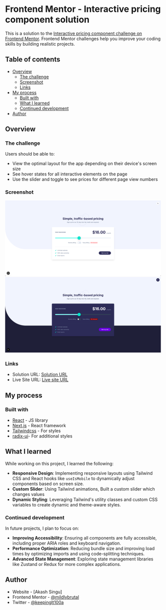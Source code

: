 # Frontend Mentor - Interactive pricing component solution

This is a solution to the [Interactive pricing component challenge on Frontend Mentor](https://www.frontendmentor.io/challenges/interactive-pricing-component-t0m8PIyY8). Frontend Mentor challenges help you improve your coding skills by building realistic projects.

## Table of contents

- [Overview](#overview)
  - [The challenge](#the-challenge)
  - [Screenshot](#screenshot)
  - [Links](#links)
- [My process](#my-process)
  - [Built with](#built-with)
  - [What I learned](#what-i-learned)
  - [Continued development](#continued-development)
- [Author](#author)

## Overview

### The challenge

Users should be able to:

- View the optimal layout for the app depending on their device's screen size
- See hover states for all interactive elements on the page
- Use the slider and toggle to see prices for different page view numbers

### Screenshot

![](./screenshotLight.png)
![](./screenshotDark.png)



### Links

- Solution URL: [Solution URL](https://your-solution-url.com)
- Live Site URL: [Live site URL](https://investo-assignment.vercel.app/)

## My process

### Built with

- [React](https://reactjs.org/) - JS library
- [Next.js](https://nextjs.org/) - React framework
- [Tailwindcss](https://tailwindcss.com/) - For styles
- [radix-ui](https://www.radix-ui.com/)- For additional styles

## What I learned

While working on this project, I learned the following:

- **Responsive Design**: Implementing responsive layouts using Tailwind CSS and React hooks like `useIsMobile` to dynamically adjust components based on screen size.
- **Custom Slider**: Using Tailwind animations, Built a custom slider which changes values
- **Dynamic Styling**: Leveraging Tailwind's utility classes and custom CSS variables to create dynamic and theme-aware styles.


### Continued development

In future projects, I plan to focus on:

- **Improving Accessibility**: Ensuring all components are fully accessible, including proper ARIA roles and keyboard navigation.
- **Performance Optimization**: Reducing bundle size and improving load times by optimizing imports and using code-splitting techniques.
- **Advanced State Management**: Exploring state management libraries like Zustand or Redux for more complex applications.


## Author

- Website - [Akash Singu]
- Frontend Mentor - [@mildlybrutal](https://www.frontendmentor.io/profile/mildlybrutal)
- Twitter - [@keepingIt100a](https://www.x.com/keepingIt100a)


